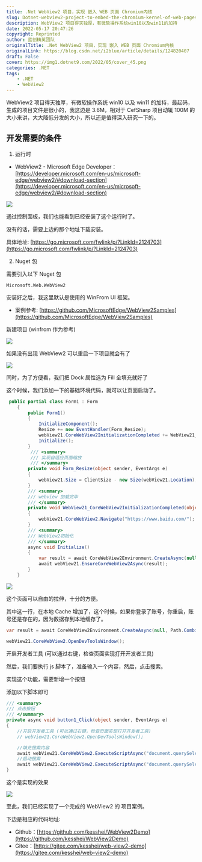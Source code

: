 ```yaml
---
title: .Net WebView2 项目，实现 嵌入 WEB 页面 Chromium内核
slug: Dotnet-webview2-project-to-embed-the-chromium-kernel-of-web-pages
description: WebView2 项目得天独厚，有微软操作系统win10以及win11的加持
date: 2022-05-17 20:47:26
copyright: Reprinted
author: 蓝创精英团队
originalTitle: .Net WebView2 项目，实现 嵌入 WEB 页面 Chromium内核
originalLink: https://blog.csdn.net/i2blue/article/details/124820407
draft: False
cover: https://img1.dotnet9.com/2022/05/cover_45.png
categories: .NET
tags: 
    - .NET
    - WebView2
---
```


WebView2 项目得天独厚，有微软操作系统 win10 以及 win11 的加持，最起码，生成的项目文件是很小的，我这边是 3.6M，相对于 CefSharp 项目动辄 100M 的大小来讲，大大降低分发的大小，所以还是值得深入研究一下的。

## 开发需要的条件

1. 运行时

- WebView2 - Microsoft Edge Developer：[https://developer.microsoft.com/en-us/microsoft-edge/webview2/#download-section](https://developer.microsoft.com/en-us/microsoft-edge/webview2/#download-section)

![](https://img1.dotnet9.com/2022/05/4501.png)

通过控制面板，我们也能看到已经安装了这个运行时了。

没有的话，需要上边的那个地址下载安装。

具体地址: [https://go.microsoft.com/fwlink/p/?LinkId=2124703](https://go.microsoft.com/fwlink/p/?LinkId=2124703)

2. Nuget 包

需要引入以下 Nuget 包

```shell
Microsoft.Web.WebView2
```

安装好之后，我这里默认是使用的 WinFrom UI 框架。

- 案例参考: [https://github.com/MicrosoftEdge/WebView2Samples](https://github.com/MicrosoftEdge/WebView2Samples)

新建项目 (winfrom 作为参考)

![](https://img1.dotnet9.com/2022/05/4502.png)

如果没有出现 WebView2 可以重启一下项目就会有了

![](https://img1.dotnet9.com/2022/05/4503.png)

同时，为了方便看，我们把 Dock 属性选为 Fill 全填充就好了

这个时候，我们添加一下的基础环境代码，就可以让页面启动了。

```csharp
 public partial class Form1 : Form
    {
        public Form1()
        {
            InitializeComponent();
            Resize += new EventHandler(Form_Resize);
            webView21.CoreWebView2InitializationCompleted += WebView21_CoreWebView2InitializationCompleted;
            Initialize();
        }
         /// <summary>
         /// 实现自适应页面缩放
         /// </summary>
        private void Form_Resize(object sender, EventArgs e)
        {
            webView21.Size = ClientSize - new Size(webView21.Location);
        }
        /// <summary>
        /// webview 加载完毕
        /// </summary>
        private void WebView21_CoreWebView2InitializationCompleted(object sender, CoreWebView2InitializationCompletedEventArgs e)
        {
            webView21.CoreWebView2.Navigate("https://www.baidu.com/");
        }
        /// <summary>
        /// WebView2初始化
        /// </summary>
        async void Initialize()
        {
            var result = await CoreWebView2Environment.CreateAsync(null, Path.Combine(AppDomain.CurrentDomain.BaseDirectory, "cache"), null);
            await webView21.EnsureCoreWebView2Async(result);
        }
    }
```

![](https://img1.dotnet9.com/2022/05/4504.png)

这个页面可以自由的拉伸，十分的方便。

其中这一行，在本地 Cache 增加了，这个时候，如果你登录了账号，你重启，账号还是存在的，因为数据存到本地缓存了。

```csharp
var result = await CoreWebView2Environment.CreateAsync(null, Path.Combine(AppDomain.CurrentDomain.BaseDirectory, "cache"), null);
```

```csharp
webView21.CoreWebView2.OpenDevToolsWindow();
```

开启开发者工具 (可以通过右键，检查页面实现打开开发者工具)

然后，我们要执行 js 脚本了，准备输入一个内容，然后，点击搜索。

实现这个功能，需要新增一个按钮

添加以下脚本即可

```csharp
/// <summary>
/// 点击按钮
/// </summary>
private async void button1_Click(object sender, EventArgs e)
{
    //开启开发者工具 (可以通过右键，检查页面实现打开开发者工具)
    // webView21.CoreWebView2.OpenDevToolsWindow();

    //填充搜索内容
    await webView21.CoreWebView2.ExecuteScriptAsync("document.querySelector('#kw').value='1234'");
    //启动搜索
    await webView21.CoreWebView2.ExecuteScriptAsync("document.querySelector('#su').click();");
}
```

这个是实现的效果

![](https://img1.dotnet9.com/2022/05/4505.png)

至此，我们已经实现了一个完成的 WebView2 的 项目案例。

下边是相应的代码地址:

- Github：[https://github.com/kesshei/WebView2Demo](https://github.com/kesshei/WebView2Demo)
- Gitee：[https://gitee.com/kesshei/web-view2-demo](https://gitee.com/kesshei/web-view2-demo)
